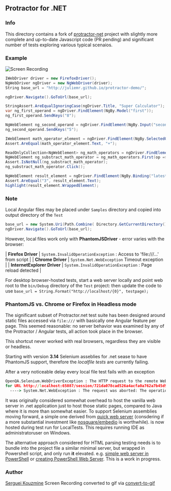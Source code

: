 ## Protractor for .NET
### Info

This directory contains a fork of [protractor-net](https://github.com/bbaia/protractor-net) project with slightly more complete and up-to-date Javascript code (PR pending) and significant number of tests exploring various typical scenaios.

### Example
![Screen Recording](https://github.com/sergueik/powershell_selenium/blob/master/csharp/protractor-net/Screenshots/3.gif?)

```  csharp
IWebDriver driver = new FirefoxDriver();
NgWebDriver ngDriver = new NgWebDriver(driver);
String base_url = "http://juliemr.github.io/protractor-demo/";

ngDriver.Navigate().GoToUrl(base_url);

StringAssert.AreEqualIgnoringCase(ngDriver.Title, "Super Calculator");
var ng_first_operand = ngDriver.FindElement(NgBy.Model("first"));
ng_first_operand.SendKeys("8");

NgWebElement ng_second_operand = ngDriver.FindElement(NgBy.Input("second"));
ng_second_operand.SendKeys("5");

IWebElement math_operator_element = ngDriver.FindElement(NgBy.SelectedOption("operator"));
Assert.AreEqual(math_operator_element.Text, "+");

ReadOnlyCollection<NgWebElement> ng_math_operators = ngDriver.FindElements(NgBy.Options("value for (key, value) in operators"));
NgWebElement ng_substract_math_operator = ng_math_operators.First(op => op.Text.Equals("-", StringComparison.Ordinal));
Assert.IsNotNull(ng_substract_math_operator);
ng_substract_math_operator.Click();

NgWebElement result_element = ngDriver.FindElement(NgBy.Binding("latest"));
Assert.AreEqual("3", result_element.Text);
highlight(result_element.WrappedElement);
```

### Note
Local Angular files may be placed under `Samples` directory and copied into output directory of the `Test`
``` csharp
base_url = new System.Uri(Path.Combine( Directory.GetCurrentDirectory(), testpage)).AbsoluteUri;
ngDriver.Navigate().GoToUrl(base_url);
```
However, local files work only  with __PhantomJSDriver__ - error varies with the browser:

| __Firefox Driver__          | `System.InvalidOperationException` : Access to 'file:///...' from script |
| __Chrome Driver__           | `System.Net.WebException` Timeout exception                              |
| __InternetExplorer Driver__ | `System.InvalidOperationException` : Page reload detected                |


For desktop browser-hosted tests, start a web server locally and point web root to the `bin/Debug` directory of the `Test` project:
then update the code to  use `base_url = String.Format("http://localhost/{0}", testpage);`


### PhantomJS vs. Chrome or Firefox in Headless mode

The significant subset of Protractor.net test suite has been designed around static files accessed via `file:///`
with basically one Angular feature per page.
This seemed reasonable: no server behavior was examined by any of the
Protractor / Angular tests, all action took place in the browser.

This shortcut never worked with real browsers, regardless they are visible or headless.

Starting with version __3.14__  Selenium asseblies for .net sease to have PhantomJS support, therefore the *localfile tests*
are currently failing.

After a very noticeable delay every local file test fails with an exception
```cmd
OpenQA.Selenium.WebDriverException : The HTTP request to the remote WebDriver server
for URL http://localhost:65087/session/721da078cad526a4acfa0a762a7b45d9/execute_async timed out after 60 seconds.
  ----> System.Net.WebException : The request was aborted: The operation has timed out.
```
It was originally considered somewhat overhead to host the vanilla web server in .net application
just to host those static pages, compared to Java where it is more than somewhat easier.
To support Selenium   assemblies moving forward, a simple one derived from
[quick web server](https://gist.github.com/aksakalli/9191056) (consdering if a more substantial investment
like [nosquare/embedio](https://github.com/unosquare/embedio) is worthwhile).
is now hosted during test run for LocalTests. This requires running IDE as administratoruser on Windows.

The alternative approach considered for HTML parsing testing needs is to bundle into the project file a similar minimal server, but wrapped in Powershell script, and only run __it__ elevated.
e.g. [simple web server in PowerShell](https://4sysops.com/archives/building-a-web-server-with-powershell/)
 or [creating PowerShell Web Server](https://community.idera.com/database-tools/powershell/powertips/b/tips/posts/creating-powershell-web-server).
 This is a work in progress.

### Author
[Serguei Kouzmine](kouzmine_serguei@yahoo.com)
Screen Recording converted to gif via [convert-to-gif](http://image.online-convert.com/convert-to-gif)
